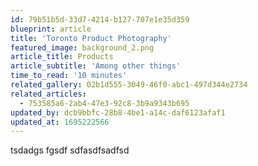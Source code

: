 ```yaml
---
id: 79b51b5d-33d7-4214-b127-707e1e35d359
blueprint: article
title: 'Toronto Product Photography'
featured_image: background_2.png
article_title: Products
article_subtitle: 'Among other things'
time_to_read: '10 minutes'
related_gallery: 02b1d555-3049-46f0-abc1-497d344e2734
related_articles:
  - 753585a6-2ab4-47e3-92c8-3b9a9343b695
updated_by: dcb9bbfc-28b8-4be1-a14c-daf6123afaf1
updated_at: 1695222566
---
```

tsdadgs fgsdf sdfasdfsadfsd